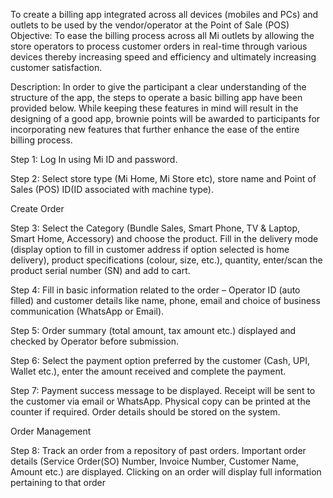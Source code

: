 To create a billing app integrated across all devices (mobiles and PCs) and outlets to be used by the vendor/operator at the Point of Sale (POS)
Objective: To ease the billing process across all Mi outlets by allowing the store operators to process customer orders in real-time through various devices thereby increasing speed and
efficiency and ultimately increasing customer satisfaction.

Description: In order to give the participant a clear understanding of the structure of the app, the steps to operate a basic billing app have been provided below. While keeping these
features in mind will result in the designing of a good app, brownie points will be awarded to participants for incorporating new features that further enhance the ease of the entire billing
process.

Step 1: Log In using Mi ID and password.

Step 2: Select store type (Mi Home, Mi Store etc), store name and Point of Sales (POS) ID(ID associated with machine type).

Create Order

Step 3: Select the Category (Bundle Sales, Smart Phone, TV &amp; Laptop, Smart Home, Accessory) and choose the product. Fill in the delivery mode (display option to fill in customer address if option selected is home delivery), product specifications (colour, size, etc.), quantity, enter/scan the product serial number (SN) and add to cart.

Step 4: Fill in basic information related to the order – Operator ID (auto filled) and customer details like name, phone, email and choice of business communication (WhatsApp or Email).

Step 5: Order summary (total amount, tax amount etc.) displayed and checked by Operator before submission.

Step 6: Select the payment option preferred by the customer (Cash, UPI, Wallet etc.), enter the amount received and complete the payment.

Step 7: Payment success message to be displayed. Receipt will be sent to the customer via email or WhatsApp. Physical copy can be printed at the counter if required. Order details
should be stored on the system.

Order Management

Step 8: Track an order from a repository of past orders. Important order details (Service Order(SO) Number, Invoice Number, Customer Name, Amount etc.) are displayed. Clicking on an order will display full information pertaining to that order
